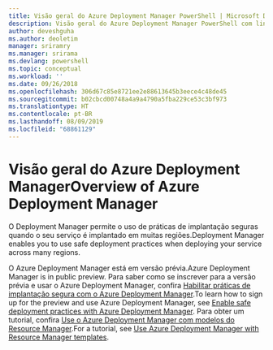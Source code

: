 ```yaml
---
title: Visão geral do Azure Deployment Manager PowerShell | Microsoft Docs
description: Visão geral do Azure Deployment Manager PowerShell com links para instalação e configuração.
author: deveshguha
ms.author: deoletim
manager: sriramry
ms.manager: srirama
ms.devlang: powershell
ms.topic: conceptual
ms.workload: ''
ms.date: 09/26/2018
ms.openlocfilehash: 306d67c85e8721ee2e88613645b3eece4c48de45
ms.sourcegitcommit: b02cbcd00748a4a9a4790a5fba229ce53c3bf973
ms.translationtype: HT
ms.contentlocale: pt-BR
ms.lasthandoff: 08/09/2019
ms.locfileid: "68861129"
---
```

# <a name="overview-of-azure-deployment-manager"></a><span data-ttu-id="19eb2-103">Visão geral do Azure Deployment Manager</span><span class="sxs-lookup"><span data-stu-id="19eb2-103">Overview of Azure Deployment Manager</span></span>

<span data-ttu-id="19eb2-104">O Deployment Manager permite o uso de práticas de implantação seguras quando o seu serviço é implantado em muitas regiões.</span><span class="sxs-lookup"><span data-stu-id="19eb2-104">Deployment Manager enables you to use safe deployment practices when deploying your service across many regions.</span></span>

<span data-ttu-id="19eb2-105">O Azure Deployment Manager está em versão prévia.</span><span class="sxs-lookup"><span data-stu-id="19eb2-105">Azure Deployment Manager is in public preview.</span></span> <span data-ttu-id="19eb2-106">Para saber como se inscrever para a versão prévia e usar o Azure Deployment Manager, confira [Habilitar práticas de implantação segura com o Azure Deployment Manager](https://docs.microsoft.com/azure/azure-resource-manager/deployment-manager-overview).</span><span class="sxs-lookup"><span data-stu-id="19eb2-106">To learn how to sign up for the preview and use Azure Deployment Manager, see [Enable safe deployment practices with Azure Deployment Manager](https://docs.microsoft.com/azure/azure-resource-manager/deployment-manager-overview).</span></span> <span data-ttu-id="19eb2-107">Para obter um tutorial, confira [Use o Azure Deployment Manager com modelos do Resource Manager](https://docs.microsoft.com/azure/azure-resource-manager/deployment-manager-tutorial).</span><span class="sxs-lookup"><span data-stu-id="19eb2-107">For a tutorial, see [Use Azure Deployment Manager with Resource Manager templates](https://docs.microsoft.com/azure/azure-resource-manager/deployment-manager-tutorial).</span></span>
